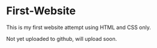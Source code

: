 # First-Website
This is my first website attempt using HTML and CSS only. 

Not yet uploaded to github, will upload soon.
